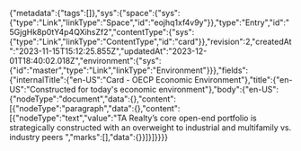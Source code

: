 {"metadata":{"tags":[]},"sys":{"space":{"sys":{"type":"Link","linkType":"Space","id":"eojhq1xf4v9y"}},"type":"Entry","id":"5GjgHk8p0tY4p4QXihsZf2","contentType":{"sys":{"type":"Link","linkType":"ContentType","id":"card"}},"revision":2,"createdAt":"2023-11-15T15:12:25.855Z","updatedAt":"2023-12-01T18:40:02.018Z","environment":{"sys":{"id":"master","type":"Link","linkType":"Environment"}}},"fields":{"internalTitle":{"en-US":"Card - OECP Economic Environment"},"title":{"en-US":"Constructed for today's economic environment"},"body":{"en-US":{"nodeType":"document","data":{},"content":[{"nodeType":"paragraph","data":{},"content":[{"nodeType":"text","value":"TA Realty’s core open-end portfolio is strategically constructed with an overweight to industrial and multifamily vs. industry peers ","marks":[],"data":{}}]}]}}}}